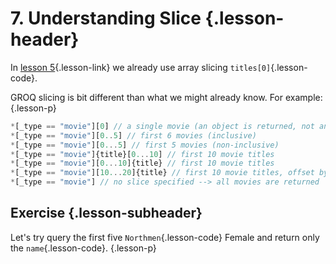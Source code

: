 # 7. Understanding Slice {.lesson-header}

In [lesson 5](/lesson/5){.lesson-link} we already use array slicing `titles[0]`{.lesson-code}.

GROQ slicing is bit different than what we might already know. For example: {.lesson-p}

```js {.lesson-pre}
*[_type == "movie"][0] // a single movie (an object is returned, not an array)
*[_type == "movie"][0..5] // first 6 movies (inclusive)
*[_type == "movie"][0...5] // first 5 movies (non-inclusive)
*[_type == "movie"]{title}[0...10] // first 10 movie titles
*[_type == "movie"][0...10]{title} // first 10 movie titles
*[_type == "movie"][10...20]{title} // first 10 movie titles, offset by 10
*[_type == "movie"] // no slice specified --> all movies are returned
```

## Exercise {.lesson-subheader}

Let's try query the first five `Northmen`{.lesson-code} Female and return only the `name`{.lesson-code}. {.lesson-p}
